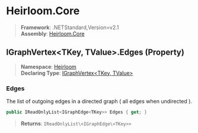 # Heirloom.Core

> **Framework**: .NETStandard,Version=v2.1  
> **Assembly**: [Heirloom.Core][0]

## IGraphVertex\<TKey, TValue>.Edges (Property)

> **Namespace**: [Heirloom][0]  
> **Declaring Type**: [IGraphVertex\<TKey, TValue>][1]

### Edges

The list of outgoing edges in a directed graph ( all edges when undirected ).

```cs
public IReadOnlyList<IGraphEdge<TKey>> Edges { get; }
```

> **Returns**: `IReadOnlyList\<IGraphEdge\<TKey>>`

[0]: ../../../Heirloom.Core.md
[1]: ../IGraphVertex[TKey,TValue].md
